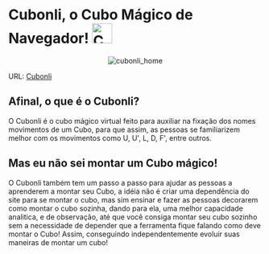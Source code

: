 # Cubonli, o Cubo Mágico de Navegador! <img src="https://github.com/AdrianFurquim/Cubonli/assets/116688048/530359d8-2cd5-4cae-a254-df2d2770a17f" alt="Cubo Magico" width="40px">

<div align="center">

![cubonli_home](https://github.com/AdrianFurquim/Cubonli/assets/116688048/1c988039-011e-410a-a94f-d8feaffb5c84)

</div>

 URL: [Cubonli](https://cubonli.netlify.app)

 ## Afinal, o que é o Cubonli?

 O Cubonli é o cubo mágico virtual feito para auxiliar na fixação dos nomes movimentos de um Cubo, para que assim, as pessoas se familiarizem melhor com os movimentos como U, U', L, D, F', entre outros.

 ## Mas eu não sei montar um Cubo mágico!

 O Cubonli também tem um passo a passo para ajudar as pessoas a aprenderem a montar seu Cubo, a idéia não é criar uma dependência do site para se montar o cubo, mas sim ensinar e fazer as pessoas decorarem como montar o cubo sozinha, dando para ela, uma melhor capacidade analitica, e de observação, até que você consiga montar seu cubo sozinho sem a necessidade de depender que a ferramenta fique falando como deve montar o Cubo! Assim, conseguindo independentemente evoluir suas maneiras de montar um cubo!
